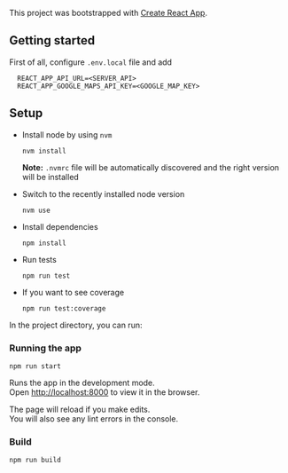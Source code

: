 This project was bootstrapped with [Create React App](https://github.com/facebook/create-react-app).

## Getting started

First of all, configure `.env.local` file and add

```
  REACT_APP_API_URL=<SERVER_API>
  REACT_APP_GOOGLE_MAPS_API_KEY=<GOOGLE_MAP_KEY>
```

## Setup

* Install node by using `nvm`

      nvm install

  **Note:** `.nvmrc` file will be automatically discovered and the right version will be installed

* Switch to the recently installed node version
        
      nvm use

* Install dependencies

      npm install

* Run tests

      npm run test

* If you want to see coverage

      npm run test:coverage

In the project directory, you can run:

### Running the app

    npm run start

Runs the app in the development mode.<br>
Open [http://localhost:8000](http://localhost:8000) to view it in the browser.

The page will reload if you make edits.<br>
You will also see any lint errors in the console.

### Build

    npm run build